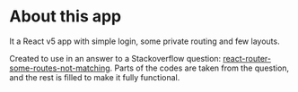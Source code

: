 # About this app

It a React v5 app with simple login, some private routing and few layouts.

Created to use in an answer to a Stackoverflow question: [react-router-some-routes-not-matching](https://stackoverflow.com/questions/70586715/react-router-some-routes-not-matching). Parts of the codes are taken from the question, and the rest is filled to make it fully functional.
